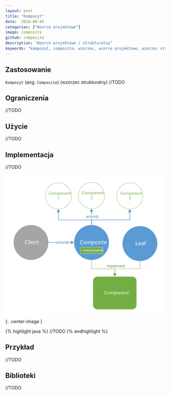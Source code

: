 ```yaml
---
layout: post
title: "Kompozyt"
date:  2018-08-06
categories: ["Wzorce projektowe"]
image: composite
github: composite
description: "Wzorce projektowe / strukturalny"
keywords: "kompozyt, composite, wzorzec, wzorce projektowe, wzorzec strukturalny, design patterns, android, java, programowanie, programming"
---
```


## Zastosowanie
`Kompozyt` (ang. `Composite`) (wzorzec strukturalny)
//TODO

## Ograniczenia
//TODO

## Użycie
//TODO

## Implementacja
//TODO

![Kompozyt diagram](/assets/img/diagrams/composite.svg){: .center-image }

{% highlight java %}
//TODO
{% endhighlight %}

## Przykład
//TODO

## Biblioteki
//TODO